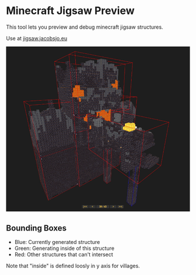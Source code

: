# Minecraft Jigsaw Preview
This tool lets you preview and debug minecraft jigsaw structures.

Use at [jigsaw.jacobsjo.eu](jigsaw.jacobsjo.eu)

![](docs/TitleImage.jpg)

## Bounding Boxes
- Blue: Currently generated structure
- Green: Generating inside of this structure
- Red: Other structures that can't intersect

Note that "inside" is defined loosly in y axis for villages.
